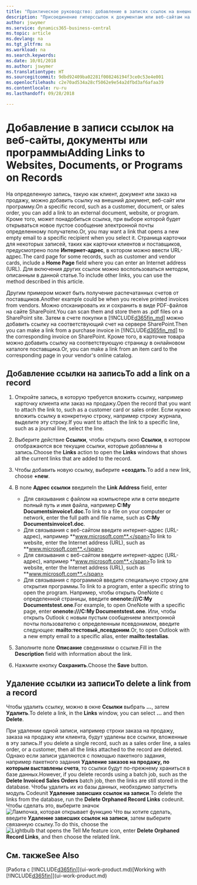 ```yaml
---
title: "Практическое руководство: добавление в записях ссылок на внешние документы или программы | Microsoft Docs"
description: "Присоединение гиперссылок к документам или веб-сайтам на конкретную запись, например, на клиента или документ."
author: jswymer
ms.service: dynamics365-business-central
ms.topic: article
ms.devlang: na
ms.tgt_pltfrm: na
ms.workload: na
ms.search.keywords: 
ms.date: 10/01/2018
ms.author: jswymer
ms.translationtype: HT
ms.sourcegitcommit: 9dbd92409ba02281f008246194f3ce0c53e4e001
ms.openlocfilehash: c2e70ad534a28cf5062e9e54a2dfbd3af6afaa39
ms.contentlocale: ru-ru
ms.lasthandoff: 09/28/2018

---
```

# <a name="adding-links-to-websites-documents-or-programs-on-records"></a><span data-ttu-id="3a8ce-103">Добавление в записи ссылок на веб-сайты, документы или программы</span><span class="sxs-lookup"><span data-stu-id="3a8ce-103">Adding Links to Websites, Documents, or Programs on Records</span></span>
<span data-ttu-id="3a8ce-104">На определенную запись, такую как клиент, документ или заказ на продажу, можно добавить ссылку на внешний документ, веб-сайт или программу.</span><span class="sxs-lookup"><span data-stu-id="3a8ce-104">On a specific record, such as a customer, document, or sales order, you can add a link to an external document, website, or program.</span></span> <span data-ttu-id="3a8ce-105">Кроме того, может понадобиться ссылка, при выборе которой будет открываться новое пустое сообщение электронной почты определенному получателю.</span><span class="sxs-lookup"><span data-stu-id="3a8ce-105">Or, you may want a link that opens a new empty email to a specific recipient when you select it.</span></span> <span data-ttu-id="3a8ce-106">Страница карточки для некоторых записей, таких как карточки клиентов и поставщиков, предусмотрено поле **Интернет-адрес**, в котором можно ввести URL-адрес.</span><span class="sxs-lookup"><span data-stu-id="3a8ce-106">The card page for some records, such as customer and vendor cards, include a **Home Page** field where you can enter an Internet address (URL).</span></span> <span data-ttu-id="3a8ce-107">Для включения других ссылок можно воспользоваться методом, описанным в данной статье.</span><span class="sxs-lookup"><span data-stu-id="3a8ce-107">To include other links, you can use the method described in this article.</span></span>

<span data-ttu-id="3a8ce-108">Другим примером может быть получение распечатанных счетов от поставщиков.</span><span class="sxs-lookup"><span data-stu-id="3a8ce-108">Another example could be when you receive printed invoices from vendors.</span></span> <span data-ttu-id="3a8ce-109">Можно отсканировать их и сохранить в виде PDF-файлов на сайте SharePoint.</span><span class="sxs-lookup"><span data-stu-id="3a8ce-109">You can scan them and store them as .pdf files on a SharePoint site.</span></span> <span data-ttu-id="3a8ce-110">Затем в счете покупки в [!INCLUDE[d365fin_md](includes/d365fin_md.md)] можно добавить ссылку на соответствующий счет на сервере SharePoint.</span><span class="sxs-lookup"><span data-stu-id="3a8ce-110">Then you can make a link from a purchase invoice in [!INCLUDE[d365fin_md](includes/d365fin_md.md)] to the corresponding invoice on  SharePoint.</span></span> <span data-ttu-id="3a8ce-111">Кроме того, в карточке товара можно добавить ссылку на соответствующую страницу в онлайновом каталоге поставщика.</span><span class="sxs-lookup"><span data-stu-id="3a8ce-111">Or, you can make a link from an item card to the corresponding page in your vendor's online catalog.</span></span>

## <a name="to-add-a-link-on-a-record"></a><span data-ttu-id="3a8ce-112">Добавление ссылки на запись</span><span class="sxs-lookup"><span data-stu-id="3a8ce-112">To add a link on a record</span></span>   

1.  <span data-ttu-id="3a8ce-113">Откройте запись, в которую требуется вложить ссылку, например карточку клиента или заказ на продажу.</span><span class="sxs-lookup"><span data-stu-id="3a8ce-113">Open the record that you want to attach the link to, such as a customer card or sales order.</span></span> <span data-ttu-id="3a8ce-114">Если нужно вложить ссылку в конкретную строку, например строку журнала, выделите эту строку.</span><span class="sxs-lookup"><span data-stu-id="3a8ce-114">If you want to attach the link to a specific line, such as a journal line, select the line.</span></span>  

2.  <span data-ttu-id="3a8ce-115">Выберите действие **Ссылки**, чтобы открыть окно **Ссылки**, в котором отображаются все текущие ссылки, которые добавлены в запись.</span><span class="sxs-lookup"><span data-stu-id="3a8ce-115">Choose the **Links** action to open the **Links** windows that shows all the current links that are added to the record.</span></span>

3. <span data-ttu-id="3a8ce-116">Чтобы добавить новую ссылку, выберите **+создать**.</span><span class="sxs-lookup"><span data-stu-id="3a8ce-116">To add a new link, choose **+new**.</span></span>

4.  <span data-ttu-id="3a8ce-117">В поле **Адрес ссылки** введите</span><span class="sxs-lookup"><span data-stu-id="3a8ce-117">In the **Link Address** field, enter</span></span>

    -   <span data-ttu-id="3a8ce-118">Для связывания с файлом на компьютере или в сети введите полный путь и имя файла, например **C:My Documentsinvoice1.doc**.</span><span class="sxs-lookup"><span data-stu-id="3a8ce-118">To link to a file on your computer or network, enter the full path and file name, such as  **C:My Documentsinvoice1.doc**.</span></span>
    -   <span data-ttu-id="3a8ce-119">Для связывания с веб-сайтом введите интернет-адрес (URL-адрес), например **www.microsoft.com**.</span><span class="sxs-lookup"><span data-stu-id="3a8ce-119">To link to website, enter the Internet address (URL), such as **www.microsoft.com**.</span></span>
    -   <span data-ttu-id="3a8ce-120">Для связывания с веб-сайтом введите интернет-адрес (URL-адрес), например **www.microsoft.com**.</span><span class="sxs-lookup"><span data-stu-id="3a8ce-120">To link to website, enter the Internet address (URL), such as **www.microsoft.com**.</span></span>
    -   <span data-ttu-id="3a8ce-121">Для связывания с программой введите специальную строку для открытия программы.</span><span class="sxs-lookup"><span data-stu-id="3a8ce-121">To link to a program, enter a specific string to open the program.</span></span> <span data-ttu-id="3a8ce-122">Например, чтобы открыть OneNote с определенной страницы, введите **onenote:///C:My Documentstest.one**.</span><span class="sxs-lookup"><span data-stu-id="3a8ce-122">For example, to open OneNote with a specific page, enter **onenote:///C:My Documentstest.one**.</span></span> <span data-ttu-id="3a8ce-123">Или, чтобы открыть Outlook с новым пустым сообщением электронной почты пользователю с определенным псевдонимом, введите следующее: **mailto:тестовый_псевдоним**.</span><span class="sxs-lookup"><span data-stu-id="3a8ce-123">Or, to open Outlook with a new empty email to a specific alias, enter **mailto:testalias**.</span></span>  

5.  <span data-ttu-id="3a8ce-124">Заполните поле **Описание** сведениями о ссылке.</span><span class="sxs-lookup"><span data-stu-id="3a8ce-124">Fill in the **Description** field with information about the link.</span></span>  

6.  <span data-ttu-id="3a8ce-125">Нажмите кнопку **Сохранить**.</span><span class="sxs-lookup"><span data-stu-id="3a8ce-125">Choose the **Save** button.</span></span>  

## <a name="to-delete-a-link-from-a-record"></a><span data-ttu-id="3a8ce-126">Удаление ссылки из записи</span><span class="sxs-lookup"><span data-stu-id="3a8ce-126">To delete a link from a record</span></span>  

<span data-ttu-id="3a8ce-127">Чтобы удалить ссылку, можно в окне **Ссылки** выбрать **...**, затем **Удалить**.</span><span class="sxs-lookup"><span data-stu-id="3a8ce-127">To delete a link, in the **Links** window, you can select **...** and then **Delete**.</span></span>

<span data-ttu-id="3a8ce-128">При удалении одной записи, например строки заказа на продажу, заказа на продажу или клиента, будут удалены все ссылки, вложенные в эту запись.</span><span class="sxs-lookup"><span data-stu-id="3a8ce-128">If you delete a single record, such as a sales order line, a sales order, or a customer, then all the links attached to the record are deleted.</span></span> <span data-ttu-id="3a8ce-129">Однако если записи удаляются с помощью пакетного задания, например пакетного задания **Удаление заказов на продажу, по которым выставлены счета**, то ссылки будут по-прежнему храниться в базе данных.</span><span class="sxs-lookup"><span data-stu-id="3a8ce-129">However, if you delete records using a batch job, such as the **Delete Invoiced Sales Orders** batch job, then the links are still stored in the database.</span></span> <span data-ttu-id="3a8ce-130">Чтобы удалить их из базы данных, необходимо запустить модуль Codeunit **Удаление зависших ссылок на записи**.</span><span class="sxs-lookup"><span data-stu-id="3a8ce-130">To delete the links from the database, run the **Delete Orphaned Record Links** codeunit.</span></span> <span data-ttu-id="3a8ce-131">Чтобы сделать это, выберите значок ![Лампочка, которая открывает функцию Что вы хотите сделать](media/ui-search/search_small.png "Что вы хотите сделать"), введите **Удаление зависших ссылок на записи**, затем выберите связанную ссылку.</span><span class="sxs-lookup"><span data-stu-id="3a8ce-131">To do this, choose the ![Lightbulb that opens the Tell Me feature](media/ui-search/search_small.png "Tell me what you want to do") icon, enter **Delete Orphaned Record Links**, and then choose the related link.</span></span>   

<!-- ### To run delete orphaned record links  

1.  Choose the ![Lightbulb that opens the Tell Me feature](media/ui-search/search_small.png "Tell me what you want to do") icon, enter **Data Deletion**, and then choose the related link.  

2.  In the **Data Deletion** window, choose **Tasks**, and then choose **Delete Orphaned Record Links**.  -->

## <a name="see-also"></a><span data-ttu-id="3a8ce-132">См. также</span><span class="sxs-lookup"><span data-stu-id="3a8ce-132">See Also</span></span>  
<span data-ttu-id="3a8ce-133">[Работа с [!INCLUDE[d365fin](includes/d365fin_md.md)]](ui-work-product.md)</span><span class="sxs-lookup"><span data-stu-id="3a8ce-133">[Working with [!INCLUDE[d365fin](includes/d365fin_md.md)]](ui-work-product.md)</span></span>  

